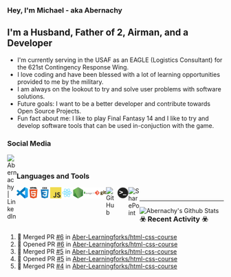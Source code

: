 ### Hey, I'm Michael - aka Abernachy

## I'm a Husband, Father of 2, Airman, and a Developer

- I'm currently serving in the USAF as an EAGLE (Logistics Consultant) for the 621st Contingency Response Wing.
- I love coding and have been blessed with a lot of learning opportunities provided to me by the military.
- I am always on the lookout to try and solve user problems with software solutions.
- Future goals: I want to be a better developer and contribute towards Open Source Projects.
- Fun fact about me: I like to play Final Fantasy 14 and I like to try and develop software tools that can be used in-conjuction with the game.

### Social Media

[<img align="left" alt="Abernachy | LinkedIn" width="22px" src="https://cdn-icons-png.flaticon.com/512/174/174857.png" />][linkedin]

<br />

### Languages and Tools

<img align="left" alt="Visual Studio Code" width="26px" src="https://raw.githubusercontent.com/github/explore/80688e429a7d4ef2fca1e82350fe8e3517d3494d/topics/visual-studio-code/visual-studio-code.png" />
<img align="left" alt="HTML5" width="26px" src="https://raw.githubusercontent.com/github/explore/80688e429a7d4ef2fca1e82350fe8e3517d3494d/topics/html/html.png" />
<img align="left" alt="CSS3" width="26px" src="https://raw.githubusercontent.com/github/explore/80688e429a7d4ef2fca1e82350fe8e3517d3494d/topics/css/css.png" />
<img align="left" alt="JavaScript" width="26px" src="https://raw.githubusercontent.com/github/explore/80688e429a7d4ef2fca1e82350fe8e3517d3494d/topics/javascript/javascript.png" />
<img align="left" alt="React" width="26px" src="https://raw.githubusercontent.com/github/explore/80688e429a7d4ef2fca1e82350fe8e3517d3494d/topics/react/react.png" />
<img align="left" alt="Node.js" width="26px" src="https://raw.githubusercontent.com/github/explore/80688e429a7d4ef2fca1e82350fe8e3517d3494d/topics/nodejs/nodejs.png" />
<img align="left" alt="MongoDB" width="26px" src="https://raw.githubusercontent.com/github/explore/80688e429a7d4ef2fca1e82350fe8e3517d3494d/topics/mongodb/mongodb.png" />
<img align="left" alt="Git" width="26px" src="https://raw.githubusercontent.com/github/explore/80688e429a7d4ef2fca1e82350fe8e3517d3494d/topics/git/git.png" />
<img align="left" alt="GitHub" width="26px" src="https://cdn-icons-png.flaticon.com/128/270/270798.png" />
<img align="left" alt="Terminal" width="26px" src="https://raw.githubusercontent.com/github/explore/80688e429a7d4ef2fca1e82350fe8e3517d3494d/topics/terminal/terminal.png" />
<img align="left" alt="SharePoint" width="26px" src="https://cdn.icon-icons.com/icons2/2397/PNG/128/microsoft_sharepoint_logo_office_icon_145722.png" />



<br />

---

<img align="left" alt="Abernachy's Github Stats" src="https://github-readme-stats.vercel.app/api?username=Abernachy&theme=chartreuse-dark&show_icons=true&hide_border=true" />

### ☣️ Recent Activity ☣️
<!--START_SECTION:activity-->
1. 🎉 Merged PR [#6](https://github.com/Aber-Learningforks/html-css-course/pull/6) in [Aber-Learningforks/html-css-course](https://github.com/Aber-Learningforks/html-css-course)
2. 💪 Opened PR [#6](https://github.com/Aber-Learningforks/html-css-course/pull/6) in [Aber-Learningforks/html-css-course](https://github.com/Aber-Learningforks/html-css-course)
3. 🎉 Merged PR [#5](https://github.com/Aber-Learningforks/html-css-course/pull/5) in [Aber-Learningforks/html-css-course](https://github.com/Aber-Learningforks/html-css-course)
4. 💪 Opened PR [#5](https://github.com/Aber-Learningforks/html-css-course/pull/5) in [Aber-Learningforks/html-css-course](https://github.com/Aber-Learningforks/html-css-course)
5. 🎉 Merged PR [#4](https://github.com/Aber-Learningforks/html-css-course/pull/4) in [Aber-Learningforks/html-css-course](https://github.com/Aber-Learningforks/html-css-course)
<!--END_SECTION:activity-->





<br />

[linkedin]: https://www.linkedin.com/in/michael-mason-aber/

